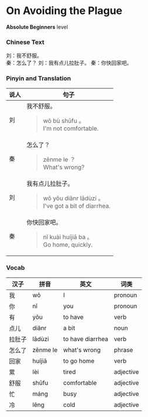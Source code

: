 # On Avoiding the Plague
**Absolute Beginners** level
### Chinese Text
刘：我不舒服。<br />秦：怎么了？
刘：我有点儿拉肚子。
秦：你快回家吧。

### Pinyin and Translation
|说人|句子|
|----|----|
|刘|我不舒服。<blockquote>wǒ bù shūfu 。<br />I'm not comfortable.</blockquote>|
|秦|怎么了？<blockquote>zěnme le ？<br />What's wrong?</blockquote>|
|刘|我有点儿拉肚子。<blockquote>wǒ yǒu diǎnr lādùzi 。<br />I've got a bit of diarrhea.</blockquote>|
|秦|你快回家吧。<blockquote>nǐ kuài huíjiā ba 。<br />Go home, quickly.</blockquote>|
### Vocab
|汉子|拼音|英文|词类|
|----|----|----|----|
|我|wǒ|I|pronoun|
|你|nǐ|you|pronoun|
|有|yǒu|to have|verb|
|点儿|diǎnr|a bit|noun|
|拉肚子|lādùzi|to have diarrhea|verb|
|怎么了|zěnme le|what's wrong|phrase|
|回家|huíjiā|to go home|verb|
|累|lèi|tired|adjective|
|舒服|shūfu|comfortable|adjective|
|忙|máng|busy|adjective|
|冷|lěng|cold|adjective|